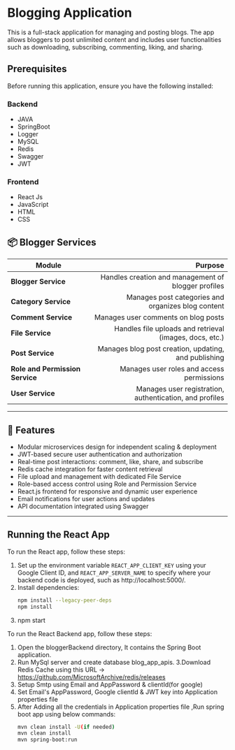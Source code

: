 # Blogging Application

This is a full-stack application for managing and posting blogs. The app allows bloggers to post unlimited content and includes user functionalities such as downloading, subscribing, commenting, liking, and sharing.

## Prerequisites

Before running this application, ensure you have the following installed:

### Backend
- JAVA
- SpringBoot
- Logger
- MySQL
- Redis
- Swagger
- JWT

### Frontend
- React Js
- JavaScript
- HTML
- CSS

## 📦 **Blogger Services**

| Module | Purpose |
|-------|--------:|
| **Blogger Service**|Handles creation and management of blogger profiles|
| **Category Service**|Manages post categories and organizes blog content|
| **Comment Service**|Manages user comments on blog posts|
| **File Service**|Handles file uploads and retrieval (images, docs, etc.)|
| **Post Service**|Manages blog post creation, updating, and publishing|
| **Role and Permission Service**|Manages user roles and access permissions|
| **User Service**|Manages user registration, authentication, and profiles|

---

## 📧 **Features**
- Modular microservices design for independent scaling & deployment
- JWT-based secure user authentication and authorization
- Real-time post interactions: comment, like, share, and subscribe
- Redis cache integration for faster content retrieval
- File upload and management with dedicated File Service
- Role-based access control using Role and Permission Service
- React.js frontend for responsive and dynamic user experience
- Email notifications for user actions and updates
- API documentation integrated using Swagger

---

## Running the React App

To run the React app, follow these steps:
1. Set up the environment variable `REACT_APP_CLIENT_KEY` using your Google Client ID, and `REACT_APP_SERVER_NAME` to specify where your backend code is deployed, such as http://localhost:5000/.
2. Install dependencies:
   ```bash
   npm install --legacy-peer-deps
   npm install
3. npm start

To run the React Backend app, follow these steps:
1. Open the bloggerBackend directory, It contains the Spring Boot application.
2. Run MySql server and create database blog_app_apis.
3.Download Redis Cache using this URL -> https://github.com/MicrosoftArchive/redis/releases 
4. Setup Smtp using Email and AppPassword & clientId(for google)
5. Set Email's AppPassword, Google clientId & JWT key into Application properties file 
6. After Adding all the credentials in Application properties file ,Run spring boot app using below commands:
   ```bash
   mvn clean install -U(if needed)
   mvn clean install
   mvn spring-boot:run
